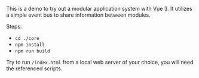 This is a demo to try out a modular application system with Vue 3. It utilizes a simple event bus to share information
between modules. 

Steps: 

- `cd ./core`
- `npm install`
- `npm run build`

Try to run `/index.html` from a local web server of your choice, you will need the referenced scripts. 
